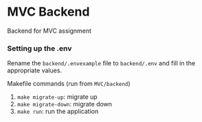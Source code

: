 # MVC Backend

Backend for MVC assignment

### Setting up the .env

Rename the `backend/.envexample` file to `backend/.env` and fill in the appropriate values.

Makefile commands (run from `MVC/backend`)
1. `make migrate-up`: migrate up
2. `make migrate-down`: migrate down
3. `make run`: run the application

